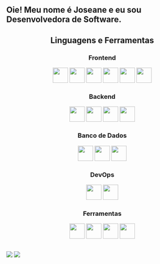 ## Oie! Meu nome é Joseane e eu sou Desenvolvedora de Software.
  
<h2 align="center">Linguagens e Ferramentas</h2>
  <h3 align="center">Frontend</h3>
  <p align="center">
    <img height="40" width="40" src="https://cdn.simpleicons.org/dart/DDAD86"/>
    <img height="40" width="40" src="https://cdn.simpleicons.org/flutter/DDAD86"/>
    <img height="40" width="40" src="https://cdn.simpleicons.org/css3/DDAD86" /> 
    <img height="40" width="40" src="https://cdn.simpleicons.org/html5/DDAD86"/> 
    <img height="40" width="40" src="https://cdn.simpleicons.org/react/DDAD86"/>
    <img height="40" width="40" src="https://cdn.simpleicons.org/cypress/DDAD86"/>          
  </p>
  
  <h3 align="center">Backend</h3>
  <p align="center">
    <img height="40" width="40" src="https://cdn.simpleicons.org/nodedotjs/DDAD86"/> 
    <img height="40" width="40" src="https://cdn.simpleicons.org/csharp/DDAD86"/> 
    <img height="40" width="40" src="https://cdn.simpleicons.org/c++/DDAD86"/> 
    <img height="40" width="40" src="https://cdn.simpleicons.org/javascript/DDAD86"/> 
  </p>
  
  <h3 align="center">Banco de Dados</h3>
  <p align="center">
    <img height="40" width="40" src="https://cdn.simpleicons.org/firebase/DDAD86"/>
    <img height="40" width="40" src="https://cdn.simpleicons.org/mysql/DDAD86"/>
    <img height="40" width="40" src="https://cdn.simpleicons.org/mongodb/DDAD86"/>    
  </p>
  
  <h3 align="center">DevOps</h3>
  <p align="center">
    <img height="40" width="40" src="https://cdn.simpleicons.org/docker/DDAD86"/>
    <img height="40" width="40" src="https://cdn.simpleicons.org/microsoftazure/DDAD86"/>        
  </p>
  
  <h3 align="center">Ferramentas</h3>
  <p align="center">
    <img height="40" width="40" src="https://cdn.simpleicons.org/visualstudio/DDAD86"/>    
    <img height="40" width="40" src="https://cdn.simpleicons.org/figma/DDAD86"/> 
    <img height="40" width="40" src="https://cdn.simpleicons.org/git/DDAD86"/> 
    <img height="40" width="40" src="https://cdn.simpleicons.org/swagger/DDAD86"/> 
  </p>
  
 ##
  
<div> 
  <a href = "mailto:jojovieiradeoliveira@gmail.com"><img src="https://img.shields.io/badge/Gmail-1C6B94?style=for-the-badge&logo=gmail&logoColor=white" target=" _blank"></a>
  <a href="https://www.linkedin.com/in/joseane-vieira-ba25a2217/" target="_blank"><img src="https://img.shields.io/badge/-LinkedIn-%230077B5?style=for-the-badge&logo=linkedin&logoColor=white" target="_blank"></a> 
</div>
